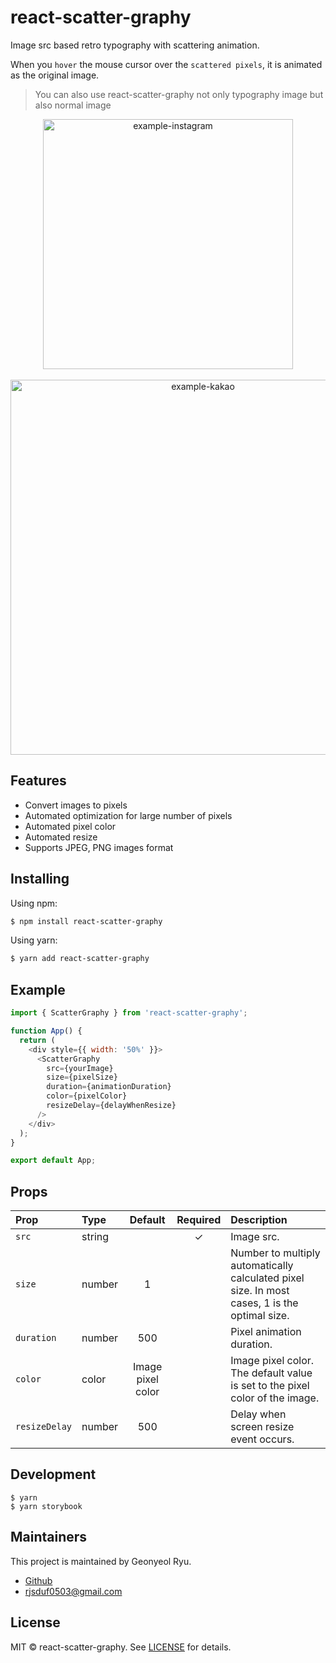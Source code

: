 # react-scatter-graphy

Image src based retro typography with scattering animation.

When you `hover` the mouse cursor over the `scattered pixels`, it is animated as the original image.

> You can also use react-scatter-graphy not only typography image but also normal image

<p align="center">
  <img width='400' src="https://user-images.githubusercontent.com/34560965/234566023-9e365576-1c97-4513-9115-8f4d96134873.gif" alt="example-instagram" />
  <br />
  <br />
  <img width='600' src="https://user-images.githubusercontent.com/34560965/234566012-8ebca599-80ea-42a5-9e13-53ea92d25fe1.gif" alt="example-kakao" />
</p>

## Features

- Convert images to pixels
- Automated optimization for large number of pixels
- Automated pixel color
- Automated resize
- Supports JPEG, PNG images format

## Installing

Using npm:

```bash
$ npm install react-scatter-graphy
```

Using yarn:

```bash
$ yarn add react-scatter-graphy
```

## Example

```javascript
import { ScatterGraphy } from 'react-scatter-graphy';

function App() {
  return (
    <div style={{ width: '50%' }}>
      <ScatterGraphy
        src={yourImage}
        size={pixelSize}
        duration={animationDuration}
        color={pixelColor}
        resizeDelay={delayWhenResize}
      />
    </div>
  );
}

export default App;
```

## Props

| Prop          | Type   |      Default      | Required | Description                                                                                   |
| :------------ | :----- | :---------------: | :------: | :-------------------------------------------------------------------------------------------- |
| `src`         | string |                   |    ✓     | Image src.                                                                                    |
| `size`        | number |         1         |          | Number to multiply automatically calculated pixel size. In most cases, 1 is the optimal size. |
| `duration`    | number |        500        |          | Pixel animation duration.                                                                     |
| `color`       | color  | Image pixel color |          | Image pixel color. The default value is set to the pixel color of the image.                  |
| `resizeDelay` | number |        500        |          | Delay when screen resize event occurs.                                                        |

## Development

```shell
$ yarn
$ yarn storybook
```

## Maintainers

This project is maintained by Geonyeol Ryu.

- [Github](https://github.com/rjsduf0503)
- rjsduf0503@gmail.com

## License

MIT © react-scatter-graphy. See [LICENSE](./LICENSE) for details.
